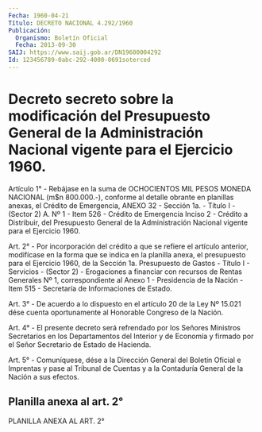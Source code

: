 ```yaml
---
Fecha: 1960-04-21
Título: DECRETO NACIONAL 4.292/1960
Publicación:
  Organismo: Boletín Oficial
  Fecha: 2013-09-30
SAIJ: https://www.saij.gob.ar/DN19600004292
Id: 123456789-0abc-292-4000-0691soterced
---
```

# Decreto secreto sobre la modificación del Presupuesto General de la Administración Nacional vigente para el Ejercicio 1960.

<a id="1"></a>
Artículo 1° - Rebájase en la suma de OCHOCIENTOS MIL PESOS MONEDA NACIONAL (m$n 800.000.-), conforme al detalle obrante en planillas anexas, el Crédito de Emergencia, ANEXO 32 - Sección 1a. - Título I - (Sector 2) A. Nº 1 - Item 526 - Crédito de Emergencia Inciso 2 - Crédito a Distribuir, del Presupuesto General de la Administración Nacional vigente para el Ejercicio 1960.

<a id="2"></a>
Art. 2° - Por incorporación del crédito a que se refiere el artículo anterior, modifícase en la forma que se indica en la planilla anexa, el presupuesto para el Ejercicio 1960, de la Sección 1a. Presupuesto de Gastos - Título I - Servicios - (Sector 2) - Erogaciones a financiar con recursos de Rentas Generales Nº 1, correspondiente al Anexo 1 - Presidencia de la Nación - Item 515 - Secretaría de Informaciones de Estado.

<a id="3"></a>
Art. 3° - De acuerdo a lo dispuesto en el artículo 20 de la Ley Nº 15.021 dése cuenta oportunamente al Honorable Congreso de la Nación.

<a id="4"></a>
Art. 4° - El presente decreto será refrendado por los Señores Ministros Secretarios en los Departamentos del Interior y de Economía y firmado por el Señor Secretario de Estado de Hacienda.

<a id="5"></a>
Art. 5° - Comuníquese, dése a la Dirección General del Boletín Oficial e Imprentas y pase al Tribunal de Cuentas y a la Contaduría General de la Nación a sus efectos.

## Planilla anexa al art. 2°

PLANILLA ANEXA AL ART. 2°